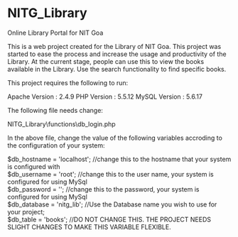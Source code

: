 # NITG_Library
Online Library Portal for NIT Goa

This is a web project created for the Library of NIT Goa. This project was started to ease the process and increase the usage and 
productivity of the Library. At the current stage, people can use this to view the books available in the Library. Use the search 
functionality to find specific books.


This project requires the following to run:

Apache Version : 2.4.9
PHP Version : 5.5.12
MySQL Version : 5.6.17

The following file needs change:

NITG_Library\functions\db_login.php

In the above file, change the value of the following variables accroding to the configuration of your system:

  $db_hostname = 'localhost';   //change this to the hostname that your system is configured with<br>
	$db_username = 'root';        //change this to the user name, your system is configured for using MySql<br>
	$db_password = '';            //change this to the password, your system is configured for using MySql<br>
	$db_database = 'nitg_lib';	  //Use the Database name you wish to use for your project;<br>
	$db_table = 'books';          //DO NOT CHANGE THIS. THE PROJECT NEEDS SLIGHT CHANGES TO MAKE THIS VARIABLE FLEXIBLE.
